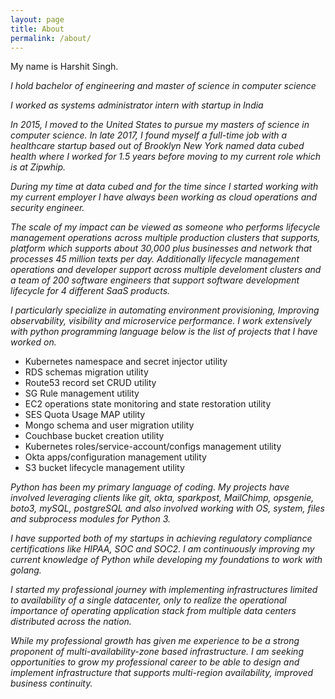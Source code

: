 ```yaml
---
layout: page
title: About
permalink: /about/
---
```


My name is Harshit Singh.

_I hold bachelor of engineering and master of science in computer science_

_I worked as systems administrator intern with startup in India_

_In 2015, I moved to the United States to pursue my masters of science in computer science. In late 2017, I found myself a full-time job with a healthcare startup based out of Brooklyn New York named data cubed health where I worked for 1.5 years before moving to my current role which is at Zipwhip._

_During my time at data cubed and for the time since I started working with my current employer I have always been working as cloud operations and security engineer._

_The scale of my impact can be viewed as someone who performs lifecycle management operations across multiple production clusters that supports, platform which supports about 30,000 plus businesses and network that processes 45 million texts per day. Additionally lifecycle management operations and developer support across multiple develoment clusters and a team of 200 software engineers that support software development lifecycle for 4 different SaaS products._

_I particularly specialize in automating environment provisioning, Improving observability, visibility and microservice performance. I work extensively with python programming language below is the list of projects that I have worked on._

- Kubernetes namespace and secret injector utility
- RDS schemas migration utility
- Route53 record set CRUD utility
- SG Rule management utility
- EC2 operations state monitoring and state restoration utility
- SES Quota Usage MAP utility
- Mongo schema and user migration utility
- Couchbase bucket creation utility
- Kubernetes roles/service-account/configs management utility
- Okta apps/configuration management utility
- S3 bucket lifecycle management utility

_Python has been my primary language of coding. My projects have involved leveraging clients like git, okta, sparkpost, MailChimp, opsgenie, boto3, mySQL, postgreSQL and also involved working with OS, system, files and subprocess modules for Python 3._

_I have supported both of my startups in achieving regulatory compliance certifications like HIPAA, SOC and SOC2. I am continuously improving my current knowledge of Python while developing my foundations to work with golang._

_I started my professional journey with implementing infrastructures limited to availability of a single datacenter, only to realize the operational importance of operating application stack from multiple data centers distributed across the nation._

_While my professional growth has given me experience to be a strong proponent of multi-availability-zone based infrastructure. I am seeking opportunities to grow my professional career to be able to design and implement infrastructure that supports multi-region availability, improved business continuity._